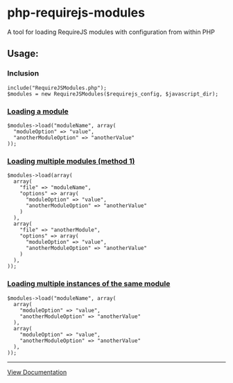 # php-requirejs-modules
A tool for loading RequireJS modules with configuration from within PHP

## Usage:

### Inclusion
```
include("RequireJSModules.php");
$modules = new RequireJSModules($requirejs_config, $javascript_dir);
```

### [Loading a module](//danielrw7.github.io/php-requirejs-modules/classes/RequireJSModules.html#method_load)
```
$modules->load("moduleName", array(
  "moduleOption" => "value",
  "anotherModuleOption" => "anotherValue"
));
```

### [Loading multiple modules (method 1)](//danielrw7.github.io/php-requirejs-modules/classes/RequireJSModules.html#method_load_multiple)
```
$modules->load(array(
  array(
    "file" => "moduleName",
    "options" => array(
      "moduleOption" => "value",
      "anotherModuleOption" => "anotherValue"
    )
  ),
  array(
    "file" => "anotherModule",
    "options" => array(
      "moduleOption" => "value",
      "anotherModuleOption" => "anotherValue"
    )
  ),
));
```

### [Loading multiple instances of the same module](//danielrw7.github.io/php-requirejs-modules/classes/RequireJSModules.html#method_load_multiple)
```
$modules->load("moduleName", array(
  array(
    "moduleOption" => "value",
    "anotherModuleOption" => "anotherValue"
  ),
  array(
    "moduleOption" => "value",
    "anotherModuleOption" => "anotherValue"
  ),
));
```

-----------
[View Documentation](//danielrw7.github.io/php-requirejs-modules/classes/RequireJSModules.html)
